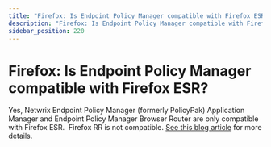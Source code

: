 ```yaml
---
title: "Firefox: Is Endpoint Policy Manager compatible with Firefox ESR?"
description: "Firefox: Is Endpoint Policy Manager compatible with Firefox ESR?"
sidebar_position: 220
---
```


# Firefox: Is Endpoint Policy Manager compatible with Firefox ESR?

Yes, Netwrix Endpoint Policy Manager (formerly PolicyPak) Application Manager and Endpoint Policy
Manager Browser Router are only compatible with Firefox ESR.  Firefox RR is not compatible.
[See this blog article](https://www.endpointpolicymanager.com/pp-blog/endpointpolicymanager-will-soon-only-support-firefox-esr)
for more details.
